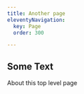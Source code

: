 ```yaml
---
title: Another page
eleventyNavigation:
  key: Page
  order: 300

---
```

## Some Text

About this top level page
